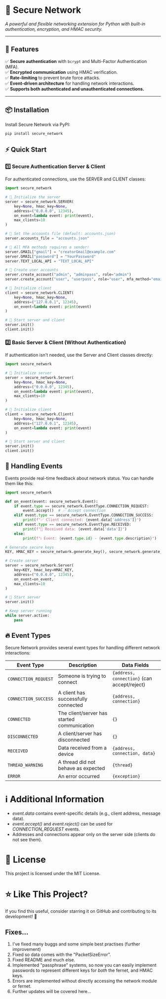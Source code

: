 # 🔐 Secure Network  
*A powerful and flexible networking extension for Python with built-in authentication, encryption, and HMAC security.*

---

## 🚀 Features  
✅ **Secure authentication** with `bcrypt` and Multi-Factor Authentication (MFA).  
✅ **Encrypted communication** using HMAC verification.  
✅ **Rate-limiting** to prevent brute force attacks.  
✅ **Event-driven architecture** for handling network interactions.  
✅ **Supports both authenticated and unauthenticated connections.**  

---

## 📦 Installation  
Install Secure Network via PyPI:  
```bash
pip install secure_network
```

## ⚡ Quick Start

### 1️⃣ Secure Authentication Server & Client

For authenticated connections, use the SERVER and CLIENT classes:
```python
import secure_network

# 🔹 Initialize the server
server = secure_network.SERVER(
    key=None, hmac_key=None, 
    address=("0.0.0.0", 12345), 
    on_event=lambda event: print(event), 
    max_clients=10
)

# 🔹 Set the accounts file (default: accounts.json)
server.accounts_file = "accounts.json"

# 🔹 All MFA methods requires a sender!
server.GMAIL["gmail"] = "creatorGmail@example.com"
server.GMAIL["password"] = "YourPassword"
server.TEXT_LOCAL_API = "TEXT_LOCAL_API"

# 🔹 Create user accounts
server.create_account("admin", "adminpass", role="admin")
server.create_account("user", "userpass", role="user", mfa_method="email", contact="user@example.com")

# 🔹 Initialize client
client = secure_network.CLIENT(
    key=None, hmac_key=None, 
    address=("127.0.0.1", 12345), 
    on_event=lambda event: print(event)
)

# 🚀 Start server and client
server.init()
client.init()
```

### 2️⃣ Basic Server & Client (Without Authentication)

If authentication isn't needed, use the Server and Client classes directly:
```python
import secure_network

# 🔹 Initialize server
server = secure_network.Server(
    key=None, hmac_key=None, 
    address=("0.0.0.0", 12345), 
    on_event=lambda event: print(event), 
    max_clients=10
)

# 🔹 Initialize client
client = secure_network.Client(
    key=None, hmac_key=None, 
    address=("127.0.0.1", 12345), 
    on_event=lambda event: print(event)
)

# 🚀 Start server and client
server.init()
client.init()
```

## 🎯 Handling Events

Events provide real-time feedback about network status. You can handle them like this:
```python
import secure_network

def on_event(event: secure_network.Event):
    if event.type == secure_network.EventType.CONNECTION_REQUEST:
        event.accept()  # ✅ Accept connection
    elif event.type == secure_network.EventType.CONNECTION_SUCCESS:
        print(f"✅ Client connected: {event.data['address']}")
    elif event.type == secure_network.EventType.RECEIVED:
        print(f"📩 Received data: {event.data['data']}")
    else:
        print(f"ℹ️ Event: {event.type.id} - {event.type.description}")

# Generate secure keys
KEY, HMAC_KEY = secure_network.generate_key(), secure_network.generate_hmac_key() 

# Create server
server = secure_network.Server(
    key=KEY, hmac_key=HMAC_KEY, 
    address=("0.0.0.0", 12345), 
    on_event=on_event, 
    max_clients=10
)

# 🚀 Start server
server.init()

# Keep server running
while server.active:
    pass
```

## 🔥 Event Types

Secure Network provides several event types for handling different network interactions:

| **Event Type**            | **Description**                                      | **Data Fields**                |
|---------------------------|------------------------------------------------------|--------------------------------|
| `CONNECTION_REQUEST`      | Someone is trying to connect                        | `{address, connection}` (can accept/reject) |
| `CONNECTION_SUCCESS`      | A client has successfully connected                 | `{address, connection}`        |
| `CONNECTED`               | The client/server has started communication         | `{}`                           |
| `DISCONNECTED`            | A client/server has disconnected                    | `{}`                           |
| `RECEIVED`                | Data received from a device                         | `{address, connection, data}`  |
| `THREAD_WARNING`          | A thread did not behave as expected                 | `{thread}`                     |
| `ERROR`                   | An error occurred                                  | `{exception}`                   |


# ℹ️ Additional Information

- *event.data* contains event-specific details (e.g., client address, message data).
- *event.accept()* and *event.reject()* can be used for *CONNECTION_REQUEST* events.
- Addresses and connections appear only on the server side (clients do not see them).

# 📜 License
This project is licensed under the MIT License.

# ⭐ Like This Project?
If you find this useful, consider starring it on GitHub and contributing to its development! 🚀


## Fixes...

1. I've fixed many buggs and some simple best practises (further improvement)
2. Fixed so data comes with the "PacketSizeError".
3. Fixed README and much else.
4. Implemented "passphrase" systems, so now you can easily implement passwords to represent different keys for *both* the fernet, and HMAC keys.
5. Errors are implemented without directly accessing the network module or fernet.
6. Further updates will be covered here...